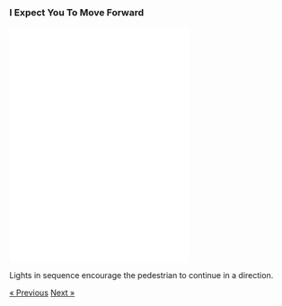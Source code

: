 ### I Expect You To Move Forward

<div class="text-center">
  <iframe src="./move-forward.html" style="width: 320px; height: 420px; border: 0px" align="center"></iframe>
  <p class="lead">
    Lights in sequence encourage the pedestrian to continue in a direction. 
  </p>
  <a class="btn btn-primary btn-lg" tabindex="-1" role="button"  href="/scenario/not-alone">&laquo; Previous</a>
  <a class="btn btn-primary btn-lg" tabindex="-1" role="button"  href="/scenario/no-sneaking">Next &raquo;</a>
</div>
